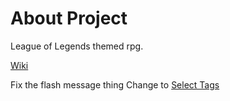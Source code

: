 # About Project
League of Legends themed rpg.

[Wiki](https://github.com/Nosajool/League-Of-Valor/wiki)

Fix the flash message thing
Change to [Select Tags](http://guides.rubyonrails.org/form_helpers.html#making-select-boxes-with-ease)